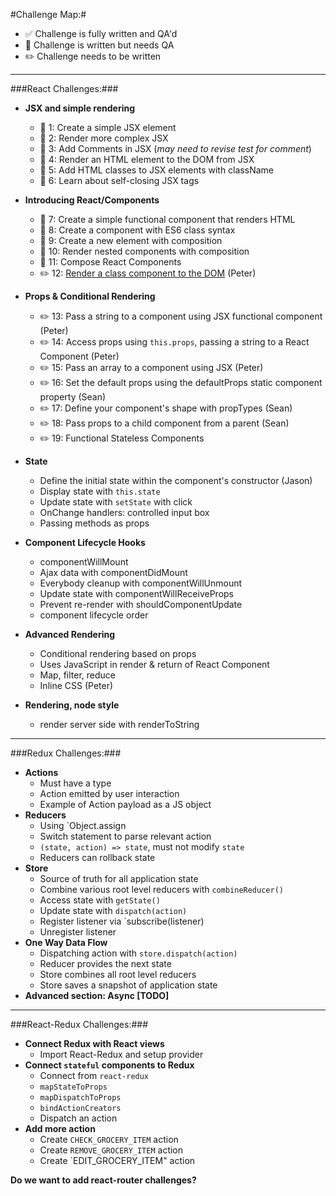 #Challenge Map:#

- :white_check_mark: Challenge is fully written and QA'd 
- :pencil: Challenge is written but needs QA 
- :pencil2: Challenge needs to be written

---

###React Challenges:###

- **JSX and simple rendering**
  - :pencil: 1: Create a simple JSX element
  - :pencil: 2: Render more complex JSX
  - :pencil: 3: Add Comments in JSX (*may need to revise test for comment*)
  - :pencil: 4: Render an HTML element to the DOM from JSX
  - :pencil: 5: Add HTML classes to JSX elements with className
  - :pencil: 6: Learn about self-closing JSX tags
- **Introducing React/Components**
  - :pencil: 7: Create a simple functional component that renders HTML
  - :pencil: 8: Create a component with ES6 class syntax
  - :pencil: 9: Create a new element with composition
  - :pencil: 10: Render nested components with composition
  - :pencil: 11: Compose React Components
  - :pencil2: 12: [Render a class component to the DOM](https://github.com/FreeCodeCamp/CurriculumExpansion/issues/2#issuecomment-238180483) (Peter)

- **Props & Conditional Rendering**
  - :pencil2: 13: Pass a string to a component using JSX functional component (Peter)
  - :pencil2: 14: Access props using `this.props`, passing a string to a React Component (Peter)
  - :pencil2: 15: Pass an array to a component using JSX (Peter)
  - :pencil2: 16: Set the default props using the defaultProps static component property (Sean)
  - :pencil2: 17: Define your component's shape with propTypes (Sean)
  - :pencil2: 18: Pass props to a child component from a parent (Sean)
  - :pencil2: 19: Functional Stateless Components

- **State**
  - Define the initial state within the component's constructor (Jason)
  - Display state with `this.state`
  - Update state with `setState` with click
  - OnChange handlers: controlled input box
  - Passing methods as props

- **Component Lifecycle Hooks**
  - componentWillMount
  - Ajax data with componentDidMount
  - Everybody cleanup with componentWillUnmount
  - Update state with componentWillReceiveProps
  - Prevent re-render with shouldComponentUpdate
  - component lifecycle order

- **Advanced Rendering**
  - Conditional rendering based on props
  - Uses JavaScript in render & return of React Component
  - Map, filter, reduce
  - Inline CSS (Peter)

- **Rendering, node style**
  - render server side with renderToString

---

###Redux Challenges:###

- **Actions**
  - Must have a type
  - Action emitted by user interaction
  - Example of Action payload as a JS object
- **Reducers**
  - Using `Object.assign
  - Switch statement to parse relevant action
  - `(state, action) => state`, must not modify `state`
  - Reducers can rollback state
- **Store**
  - Source of truth for all application state
  - Combine various root level reducers with `combineReducer()`
  - Access state with `getState()`
  - Update state with `dispatch(action)`
  - Register listener via `subscribe(listener)
  - Unregister listener
- **One Way Data Flow**
  - Dispatching action with `store.dispatch(action)`
  - Reducer provides the next state
  - Store combines all root level reducers
  - Store saves a snapshot of application state
- **Advanced section: Async [TODO]**

---

###React-Redux Challenges:###

- **Connect Redux with React views**
  - Import React-Redux and setup provider
- **Connect `stateful` components to Redux**
  - Connect from `react-redux`
  - `mapStateToProps`
  - `mapDispatchToProps`
  - `bindActionCreators`
  - Dispatch an action
- **Add more action**
  - Create `CHECK_GROCERY_ITEM` action
  - Create `REMOVE_GROCERY_ITEM` action
  - Create `EDIT_GROCERY_ITEM" action

**Do we want to add react-router challenges?** 